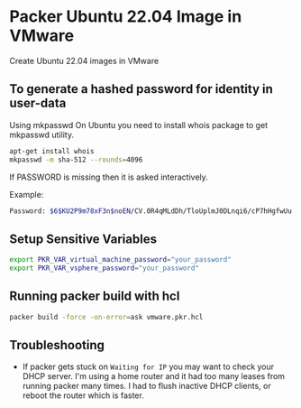# Packer Ubuntu 22.04 Image in VMware
Create Ubuntu 22.04 images in VMware

## To generate a hashed password for identity in user-data
Using mkpasswd
On Ubuntu you need to install whois package to get mkpasswd utility.

```sh
apt-get install whois
mkpasswd -m sha-512 --rounds=4096
```

If PASSWORD is missing then it is asked interactively.

Example:
```sh
Password: $6$KU2P9m78xF3n$noEN/CV.0R4qMLdDh/TloUplmJ0DLnqi6/cP7hHgfwUu.D0hMaD2sAfxDT3eHP5BQ3HdgDkKuIk8zBh0mDLzO1
```

## Setup Sensitive Variables
```sh
export PKR_VAR_virtual_machine_password="your_password"
export PKR_VAR_vsphere_password="your_password"
```

## Running packer build with hcl

```sh
packer build -force -on-error=ask vmware.pkr.hcl
```

## Troubleshooting
- If packer gets stuck on `Waiting for IP` you may want to check your DHCP server. I'm using a home router and it had too many leases from running packer many times. I had to flush inactive DHCP clients, or reboot the router which is faster.